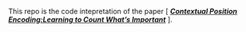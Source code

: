 This repo is the code intepretation of the paper [ [**_Contextual Position Encoding:Learning to Count What’s Important_**](https://arxiv.org/pdf/2405.18719) ].
